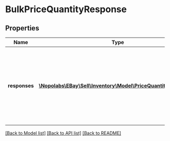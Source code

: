 # BulkPriceQuantityResponse

## Properties
Name | Type | Description | Notes
------------ | ------------- | ------------- | -------------
**responses** | [**\Nopolabs\EBay\Sell\Inventory\Model\PriceQuantityResponse[]**](PriceQuantityResponse.md) | This container will return an HTTP status code, offer ID, and SKU value for each offer/inventory item being updated, as well as an &lt;strong&gt;errors&lt;/strong&gt; and/or &lt;strong&gt;warnings&lt;/strong&gt; container if any errors or warnings are triggered while trying to update those offers/inventory items. | [optional] 

[[Back to Model list]](../README.md#documentation-for-models) [[Back to API list]](../README.md#documentation-for-api-endpoints) [[Back to README]](../README.md)


